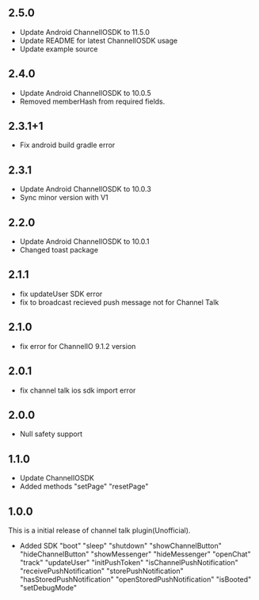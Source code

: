 ## 2.5.0
- Update Android ChannelIOSDK to 11.5.0
- Update README for latest ChannelIOSDK usage
- Update example source

## 2.4.0
- Update Android ChannelIOSDK to 10.0.5
- Removed memberHash from required fields.

## 2.3.1+1
- Fix android build gradle error

## 2.3.1
- Update Android ChannelIOSDK to 10.0.3
- Sync minor version with V1

## 2.2.0
- Update Android ChannelIOSDK to 10.0.1
- Changed toast package

## 2.1.1
- fix updateUser SDK error
- fix to broadcast recieved push message not for Channel Talk

## 2.1.0
- fix error for ChannelIO 9.1.2 version

## 2.0.1
- fix channel talk ios sdk import error

## 2.0.0
- Null safety support

## 1.1.0
- Update ChannelIOSDK
- Added methods
"setPage"
"resetPage"

## 1.0.0

This is a initial release of channel talk plugin(Unofficial).

- Added SDK
"boot"
"sleep"
"shutdown"
"showChannelButton"
"hideChannelButton"
"showMessenger"
"hideMessenger"
"openChat"
"track"
"updateUser"
"initPushToken"
"isChannelPushNotification"
"receivePushNotification"
"storePushNotification"
"hasStoredPushNotification"
"openStoredPushNotification"
"isBooted"
"setDebugMode"
